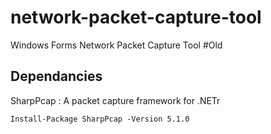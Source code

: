 # network-packet-capture-tool
Windows Forms Network Packet Capture Tool #Old

## Dependancies
SharpPcap : A packet capture framework for .NETr

```
Install-Package SharpPcap -Version 5.1.0
```
